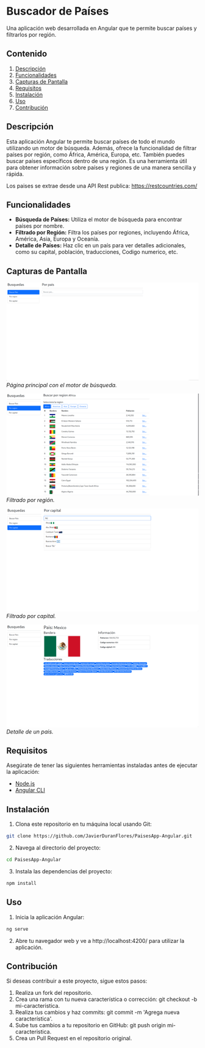# Buscador de Países

Una aplicación web desarrollada en Angular que te permite buscar países y filtrarlos por región.

## Contenido

1. [Descripción](#descripción)
2. [Funcionalidades](#funcionalidades)
3. [Capturas de Pantalla](#capturas-de-pantalla)
4. [Requisitos](#requisitos)
5. [Instalación](#instalación)
6. [Uso](#uso)
7. [Contribución](#contribución)
## Descripción

Esta aplicación Angular te permite buscar países de todo el mundo utilizando un motor de búsqueda. Además, ofrece la funcionalidad de filtrar países por región, como África, América, Europa, etc. También puedes buscar países específicos dentro de una región. Es una herramienta útil para obtener información sobre países y regiones de una manera sencilla y rápida.

Los paises se extrae desde una API Rest publica: https://restcountries.com/

## Funcionalidades

- **Búsqueda de Países:** Utiliza el motor de búsqueda para encontrar países por nombre.
- **Filtrado por Región:** Filtra los países por regiones, incluyendo África, América, Asia, Europa y Oceanía.
- **Detalle de Países:** Haz clic en un país para ver detalles adicionales, como su capital, población, traducciones, Codigo numerico, etc.

## Capturas de Pantalla

![Captura de Pantalla 1](img/principal.png)
*Página principal con el motor de búsqueda.*

![Captura de Pantalla 2](img/region.png)
*Filtrado por región.*

![Captura de Pantalla 3](img/capital.png)
*Filtrado por capital.*

![Captura de Pantalla 4](img/detalle.png)
*Detalle de un pais.*

## Requisitos

Asegúrate de tener las siguientes herramientas instaladas antes de ejecutar la aplicación:

- [Node.js](https://nodejs.org/)
- [Angular CLI](https://cli.angular.io/)

## Instalación

1. Clona este repositorio en tu máquina local usando Git:

```bash
git clone https://github.com/JavierDuranFlores/PaisesApp-Angular.git
```
2. Navega al directorio del proyecto:

```bash
cd PaisesApp-Angular
```
3. Instala las dependencias del proyecto:

```bash
npm install
```

## Uso

1. Inicia la aplicación Angular:

```bash
ng serve
```

2. Abre tu navegador web y ve a http://localhost:4200/ para utilizar la aplicación.

## Contribución

Si deseas contribuir a este proyecto, sigue estos pasos:

1. Realiza un fork del repositorio.
2. Crea una rama con tu nueva característica o corrección: git checkout -b mi-caracteristica.
3. Realiza tus cambios y haz commits: git commit -m 'Agrega nueva característica'.
4. Sube tus cambios a tu repositorio en GitHub: git push origin mi-caracteristica.
5. Crea un Pull Request en el repositorio original.